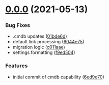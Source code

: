 # [0.0.0](https://github.com/hamlet-io/engine-plugin-cmdb/compare/8.1.2...0.0.0) (2021-05-13)


### Bug Fixes

* .cmdb updates ([01bde6d](https://github.com/hamlet-io/engine-plugin-cmdb/commit/01bde6d1e1ba47361d59e72f01da444ca68c50b7))
* default link processing ([6044e75](https://github.com/hamlet-io/engine-plugin-cmdb/commit/6044e75ea33735be2421e61de377635c63204c6e))
* migration logic ([c011aae](https://github.com/hamlet-io/engine-plugin-cmdb/commit/c011aae3e9ad546ab5f7127c07b93937772befbf))
* settings formatting ([f9ed504](https://github.com/hamlet-io/engine-plugin-cmdb/commit/f9ed5046c836e5f31d3055a2c0575256b7d6ee2b))


### Features

* initial commit of cmdb capability ([6ed9e70](https://github.com/hamlet-io/engine-plugin-cmdb/commit/6ed9e70bab30ff879156b1eee703374df62ba4c1))



